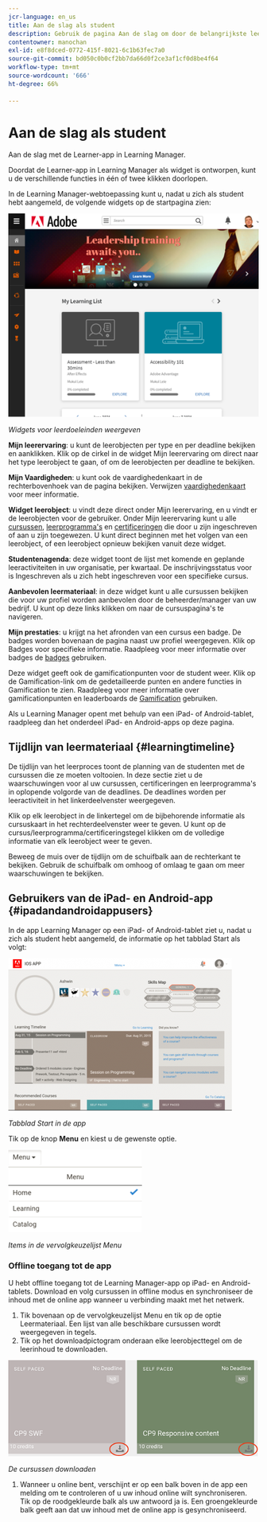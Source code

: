 ```yaml
---
jcr-language: en_us
title: Aan de slag als student
description: Gebruik de pagina Aan de slag om door de belangrijkste leerpaden van Adobe Learning Manager te navigeren.
contentowner: manochan
exl-id: e8f8dced-0772-415f-8021-6c1b63fec7a0
source-git-commit: bd050c0b0cf2bb7da66d0f2ce3af1cf0d8be4f64
workflow-type: tm+mt
source-wordcount: '666'
ht-degree: 66%

---
```


# Aan de slag als student

Aan de slag met de Learner-app in Learning Manager.

Doordat de Learner-app in Learning Manager als widget is ontworpen, kunt u de verschillende functies in één of twee klikken doorlopen.

In de Learning Manager-webtoepassing kunt u, nadat u zich als student hebt aangemeld, de volgende widgets op de startpagina zien:

![](assets/l-1.png)

*Widgets voor leerdoeleinden weergeven*

**Mijn leerervaring**: u kunt de leerobjecten per type en per deadline bekijken en aanklikken. Klik op de cirkel in de widget Mijn leerervaring om direct naar het type leerobject te gaan, of om de leerobjecten per deadline te bekijken.

**Mijn Vaardigheden**: u kunt ook de vaardighedenkaart in de rechterbovenhoek van de pagina bekijken. Verwijzen  [vaardighedenkaart](skills-levels.md) voor meer informatie.

**Widget leerobject**: u vindt deze direct onder Mijn leerervaring, en u vindt er de leerobjecten voor de gebruiker. Onder Mijn leerervaring kunt u alle  [cursussen](courses.md),  [leerprogramma&#39;s](learning-programs.md) en  [certificeringen](certifications.md) die door u zijn ingeschreven of aan u zijn toegewezen. U kunt direct beginnen met het volgen van een leerobject, of een leerobject opnieuw bekijken vanuit deze widget.

**Studentenagenda**: deze widget toont de lijst met komende en geplande leeractiviteiten in uw organisatie, per kwartaal. De inschrijvingsstatus voor is Ingeschreven als u zich hebt ingeschreven voor een specifieke cursus.

**Aanbevolen leermateriaal**: in deze widget kunt u alle cursussen bekijken die voor uw profiel worden aanbevolen door de beheerder/manager van uw bedrijf. U kunt op deze links klikken om naar de cursuspagina&#39;s te navigeren.

**Mijn prestaties**: u krijgt na het afronden van een cursus een badge. De badges worden bovenaan de pagina naast uw profiel weergegeven. Klik op Badges voor specifieke informatie. Raadpleeg voor meer informatie over badges de  [badges](badges.md) gebruiken.

Deze widget geeft ook de gamificationpunten voor de student weer. Klik op de Gamification-link om de gedetailleerde punten en andere functies in Gamification te zien. Raadpleeg voor meer informatie over gamificationpunten en leaderboards de  [Gamification](gamification.md) gebruiken.

Als u Learning Manager opent met behulp van een iPad- of Android-tablet, raadpleeg dan het onderdeel iPad- en Android-apps op deze pagina.

## Tijdlijn van leermateriaal {#learningtimeline}

De tijdlijn van het leerproces toont de planning van de studenten met de cursussen die ze moeten voltooien. In deze sectie ziet u de waarschuwingen voor al uw cursussen, certificeringen en leerprogramma&#39;s in oplopende volgorde van de deadlines. De deadlines worden per leeractiviteit in het linkerdeelvenster weergegeven.

Klik op elk leerobject in de linkertegel om de bijbehorende informatie als cursuskaart in het rechterdeelvenster weer te geven. U kunt op de cursus/leerprogramma/certificeringstegel klikken om de volledige informatie van elk leerobject weer te geven.

Beweeg de muis over de tijdlijn om de schuifbalk aan de rechterkant te bekijken. Gebruik de schuifbalk om omhoog of omlaag te gaan om meer waarschuwingen te bekijken.

## Gebruikers van de iPad- en Android-app {#ipadandandroidappusers}

In de app Learning Manager op een iPad- of Android-tablet ziet u, nadat u zich als student hebt aangemeld, de informatie op het tabblad Start als volgt:

![](assets/screenshot-2015-08-07-12-24-40-e1439211134842.png)

*Tabblad Start in de app*

Tik op de knop **Menu** en kiest u de gewenste optie.

![](assets/menu-ipad.png)

*Items in de vervolgkeuzelijst Menu*

### Offline toegang tot de app

U hebt offline toegang tot de Learning Manager-app op iPad- en Android-tablets. Download en volg cursussen in offline modus en synchroniseer de inhoud met de online app wanneer u verbinding maakt met het netwerk.

1. Tik bovenaan op de vervolgkeuzelijst Menu en tik op de optie Leermateriaal. Een lijst van alle beschikbare cursussen wordt weergegeven in tegels.
1. Tik op het downloadpictogram onderaan elke leerobjecttegel om de leerinhoud te downloaden.

![](assets/download-ipad.png)

*De cursussen downloaden*

1. Wanneer u online bent, verschijnt er op een balk boven in de app een melding om te controleren of u uw inhoud online wilt synchroniseren. Tik op de roodgekleurde balk als uw antwoord ja is. Een groengekleurde balk geeft aan dat uw inhoud met de online app is gesynchroniseerd.

<!--### Track device storage

You can monitor your device storage periodically.

Tap the profile icon at the upper-right corner of the app and tap **Device Storage** menu option.

![](assets/device-storage-option-ipad.png)

An app storage information dialog appears as shown below.

![](assets/device-storage-detailed-e1439211162955.png)

Using the app storage information, you can check the total space of device, app and the downloaded courses. This information enables you to download courses accordingly. To delete the downloaded courses in the device, tap X icon adjacent to each course name.-->
